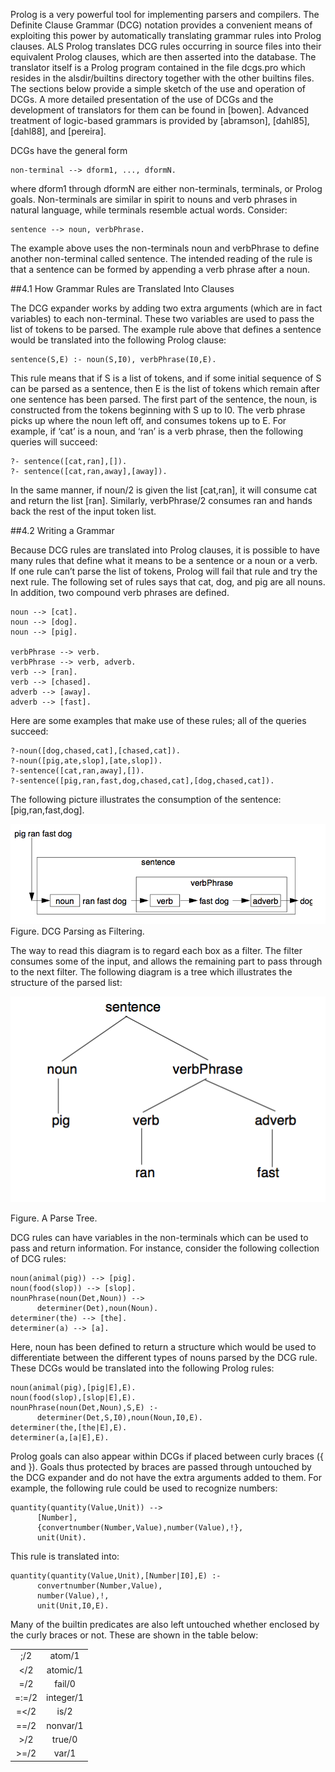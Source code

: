Prolog is a very powerful tool for implementing parsers and compilers. The Definite Clause Grammar (DCG) notation provides a convenient means of exploiting
this power by automatically translating grammar rules into Prolog clauses. ALS
Prolog translates DCG rules occurring in source files into their equivalent Prolog
clauses, which are then asserted into the database. The translator itself is a Prolog
program contained in the file dcgs.pro which resides in the alsdir/builtins directory together
with the other builtins files. The sections below provide a simple sketch of the use
and operation of DCGs. A more detailed presentation of the use of DCGs and the
development of translators for them can be found in [bowen]. Advanced treatment
of logic-based grammars is provided by [abramson], [dahl85], [dahl88], and [pereira]. 

DCGs have the general form

    non-terminal --> dform1, ..., dformN.

where dform1 through dformN are either non-terminals, terminals, or Prolog goals. Non-terminals are similar in spirit to nouns and verb phrases in natural language, while terminals resemble actual words.
Consider:

    sentence --> noun, verbPhrase.

The example above uses the non-terminals noun and verbPhrase to define another non-terminal called sentence. The intended reading of the rule is that a sentence can be formed by appending a verb phrase after a noun.

##4.1 How Grammar Rules are Translated Into Clauses

The DCG expander works by adding two extra arguments (which are in fact variables) to each non-terminal. These two variables are used to pass the list of tokens
to be parsed. The example rule above that defines a sentence would be translated into the following
Prolog clause:

    sentence(S,E) :- noun(S,I0), verbPhrase(I0,E).

This rule means that if S is a list of tokens, and if some initial sequence of S can be
parsed as a sentence, then E is the list of tokens which remain after one sentence
has been parsed. The first part of the sentence, the noun, is constructed from the
tokens beginning with S up to I0. The verb phrase picks up where the noun left
off, and consumes tokens up to E. For example, if ‘cat’ is a noun, and ‘ran’ is a
verb phrase, then the following queries will succeed:
````
?- sentence([cat,ran],[]).
?- sentence([cat,ran,away],[away]).
````
In the same manner, if noun/2 is given the list [cat,ran], it will consume cat
and return the list [ran]. Similarly, verbPhrase/2 consumes ran and hands
back the rest of the input token list.

##4.2 Writing a Grammar

Because DCG rules are translated into Prolog clauses, it is possible to have many
rules that define what it means to be a sentence or a noun or a verb. If one rule can’t
parse the list of tokens, Prolog will fail that rule and try the next rule. The following set of
rules says that cat, dog, and pig are all nouns. In addition, two compound verb
phrases are defined.
````
noun --> [cat].
noun --> [dog].
noun --> [pig].

verbPhrase --> verb.
verbPhrase --> verb, adverb.
verb --> [ran].
verb --> [chased].
adverb --> [away].
adverb --> [fast].
````
Here are some examples that make use of these rules; all of the queries succeed:
````
?-noun([dog,chased,cat],[chased,cat]).
?-noun([pig,ate,slop],[ate,slop]).
?-sentence([cat,ran,away],[]).
?-sentence([pig,ran,fast,dog,chased,cat],[dog,chased,cat]).
````
The following picture illustrates the consumption of the sentence:
[pig,ran,fast,dog].

![](images/DCG_Pig_Dog.png)
Figure. DCG Parsing as Filtering.

The way to read this diagram is to regard each box as a filter. The filter consumes
some of the input, and allows the remaining part to pass through to the next filter.
The following diagram is a tree which illustrates the structure of the parsed list:

![](images/DCG_Parse_Tree.png)

Figure. A Parse Tree.

DCG rules can have variables in the non-terminals which can be used to pass and
return information. For instance, consider the following collection of DCG rules:
````
noun(animal(pig)) --> [pig].
noun(food(slop)) --> [slop].
nounPhrase(noun(Det,Noun)) --> 
      determiner(Det),noun(Noun).
determiner(the) --> [the].
determiner(a) --> [a].
````
Here, noun has been defined to return a structure which would be used to differentiate between the different types of nouns parsed by the DCG rule. These DCGs would be translated into the following Prolog rules:
````
noun(animal(pig),[pig|E],E).
noun(food(slop),[slop|E],E).
nounPhrase(noun(Det,Noun),S,E) :- 
      determiner(Det,S,I0),noun(Noun,I0,E).
determiner(the,[the|E],E).
determiner(a,[a|E],E).
````
Prolog goals can also appear within DCGs if placed between curly braces ({ and }).
Goals thus protected by braces are passed through untouched by the DCG expander
and do not have the extra arguments added to them. For example, the following rule
could be used to recognize numbers:
````
quantity(quantity(Value,Unit)) -->
      [Number],
      {convertnumber(Number,Value),number(Value),!},
      unit(Unit).
````
This rule is translated into:
````
quantity(quantity(Value,Unit),[Number|I0],E) :- 
      convertnumber(Number,Value),
      number(Value),!,
      unit(Unit,I0,E).
````
Many of the builtin predicates are also left untouched whether enclosed by the curly
braces or not. These are shown in the table below:

|       |           |
|:-----:|:---------:|
| ;/2   | atom/1    |
| </2   | atomic/1  |
| =/2   | fail/0    |
| =:=/2 | integer/1 |
| =</2  | is/2      |
| =\=/2 | nonvar/1  |
| >/2   | true/0    |
| >=/2  | var/1     |
